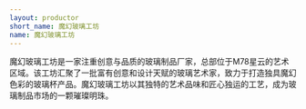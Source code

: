 ```yaml
---
layout: productor
short_name: 魔幻玻璃工坊
name: 魔幻玻璃工坊
---
```

魔幻玻璃工坊是一家注重创意与品质的玻璃制品厂家，总部位于M78星云的艺术区域。该工坊汇聚了一批富有创意和设计天赋的玻璃艺术家，致力于打造独具魔幻色彩的玻璃杯产品。魔幻玻璃工坊以其独特的艺术品味和匠心独运的工艺，成为玻璃制品市场的一颗璀璨明珠。